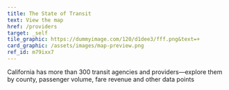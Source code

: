 ```yaml
---
title: The State of Transit
text: View the map
href: /providers
target: _self
tile_graphic: https://dummyimage.com/120/d1dee3/fff.png&text=+
card_graphic: /assets/images/map-preview.png
ref_id: m79ixx7
---
```

California has more than 300 transit agencies and providers—explore them by county, passenger volume, fare revenue and other data points